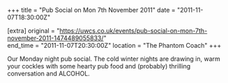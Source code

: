 +++
title = "Pub Social on Mon 7th November 2011"
date = "2011-11-07T18:30:00Z"

[extra]
original = "https://uwcs.co.uk/events/pub-social-on-mon-7th-november-2011-1474489055833/"    
end_time = "2011-11-07T20:30:00Z"
location = "The Phantom Coach"
+++

Our Monday night pub social. The cold winter nights are drawing in, warm your cockles with some hearty pub food and (probably) thrilling conversation and ALCOHOL.

